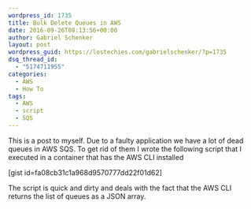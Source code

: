 ```yaml
---
wordpress_id: 1735
title: Bulk Delete Queues in AWS
date: 2016-09-26T08:13:56+00:00
author: Gabriel Schenker
layout: post
wordpress_guid: https://lostechies.com/gabrielschenker/?p=1735
dsq_thread_id:
  - "5174711955"
categories:
  - AWS
  - How To
tags:
  - AWS
  - script
  - SQS
---
```

This is a post to myself. Due to a faulty application we have a lot of dead queues in AWS SQS. To get rid of them I wrote the following script that I executed in a container that has the AWS CLI installed

[gist id=fa08cb31c1a968d9570777dd22f01d62]

The script is quick and dirty and deals with the fact that the AWS CLI returns the list of queues as a JSON array.